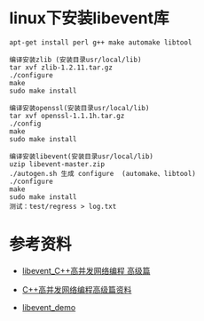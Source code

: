 # linux下安装libevent库

~~~shell
apt-get install perl g++ make automake libtool

编译安装zlib (安装目录usr/local/lib)
tar xvf zlib-1.2.11.tar.gz
./configure
make
sudo make install 

编译安装openssl(安装目录usr/local/lib)
tar xvf openssl-1.1.1h.tar.gz
./config
make
sudo make install

编译安装libevent(安装目录usr/local/lib)
uzip libevent-master.zip
./autogen.sh 生成 configure  (automake、libtool)
./configure
make
sudo make install 
测试：test/regress > log.txt
~~~




# 参考资料

+ [libevent_C++高并发网络编程 高级篇](https://www.bilibili.com/video/BV1kZ4y137NZ?from=search&seid=15907418001775431098)

+ [C++高并发网络编程高级篇资料](https://www.jimeng365.cn/5684.html)

+ [libevent_demo](https://github.com/s290717997/libevent_demo)